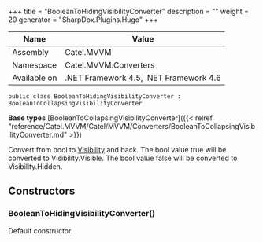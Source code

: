 

+++
title = "BooleanToHidingVisibilityConverter" 
description = ""
weight = 20
generator = "SharpDox.Plugins.Hugo"
+++

Name|Value
---|---
Assembly|Catel.MVVM
Namespace|Catel.MVVM.Converters
Available on|.NET Framework 4.5, .NET Framework 4.6

```
public class BooleanToHidingVisibilityConverter : BooleanToCollapsingVisibilityConverter
```

**Base types**
[BooleanToCollapsingVisibilityConverter]({{< relref "reference/Catel.MVVM/Catel/MVVM/Converters/BooleanToCollapsingVisibilityConverter.md" >}})

Convert from bool to [Visibility](#) and back. The bool value true will be converted to Visibility.Visible. The bool value false will be converted to Visibility.Hidden.

## Constructors

### BooleanToHidingVisibilityConverter()

Default constructor.

